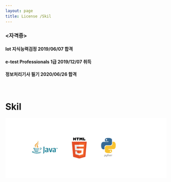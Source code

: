 ```yaml
---
layout: page
title: License /Skil
---
```



### <자격증>

#### Iot 지식능력검정 2019/06/07 합격
#### e-test Professionals 1급 2019/12/07 취득
#### 정보처리기사 필기 2020/06/26 합격

<br/>


# Skil 
<div class="text-center">
  <img src="/assets/img/Skil.png" >
</div>




